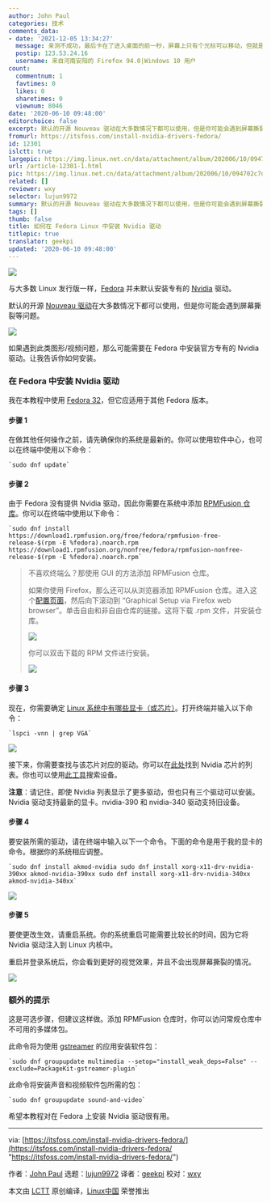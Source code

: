 ```yaml
---
author: John Paul
categories: 技术
comments_data:
- date: '2021-12-05 13:34:27'
  message: 亲测不成功，最后卡在了进入桌面的前一秒，屏幕上只有个光标可以移动，但就是进不去桌面
  postip: 123.53.24.16
  username: 来自河南安阳的 Firefox 94.0|Windows 10 用户
count:
  commentnum: 1
  favtimes: 0
  likes: 0
  sharetimes: 0
  viewnum: 8046
date: '2020-06-10 09:48:00'
editorchoice: false
excerpt: 默认的开源 Nouveau 驱动在大多数情况下都可以使用，但是你可能会遇到屏幕撕裂等问题。
fromurl: https://itsfoss.com/install-nvidia-drivers-fedora/
id: 12301
islctt: true
largepic: https://img.linux.net.cn/data/attachment/album/202006/10/094702c7of7scjyucmc5f1.jpg
url: /article-12301-1.html
pic: https://img.linux.net.cn/data/attachment/album/202006/10/094702c7of7scjyucmc5f1.jpg.thumb.jpg
related: []
reviewer: wxy
selector: lujun9972
summary: 默认的开源 Nouveau 驱动在大多数情况下都可以使用，但是你可能会遇到屏幕撕裂等问题。
tags: []
thumb: false
title: 如何在 Fedora Linux 中安装 Nvidia 驱动
titlepic: true
translator: geekpi
updated: '2020-06-10 09:48:00'
---
```


![](/data/attachment/album/202006/10/094702c7of7scjyucmc5f1.jpg)


与大多数 Linux 发行版一样，[Fedora](https://getfedora.org/ "https://getfedora.org/") 并未默认安装专有的 [Nvidia](https://www.nvidia.com/en-us/ "https://www.nvidia.com/en-us/") 驱动。


默认的开源 [Nouveau 驱动](https://en.wikipedia.org/wiki/Nouveau_(software) "https://en.wikipedia.org/wiki/Nouveau_(software)")在大多数情况下都可以使用，但是你可能会遇到屏幕撕裂等问题。


![](/data/attachment/album/202006/10/095406ysara5absarl6sz0.jpg)


如果遇到此类图形/视频问题，那么可能需要在 Fedora 中安装官方专有的 Nvidia 驱动。让我告诉你如何安装。


### 在 Fedora 中安装 Nvidia 驱动


我在本教程中使用 [Fedora 32](https://itsfoss.com/fedora-32/ "https://itsfoss.com/fedora-32/")，但它应适用于其他 Fedora 版本。


#### 步骤 1


在做其他任何操作之前，请先确保你的系统是最新的。你可以使用软件中心，也可以在终端中使用以下命令：



```
`sudo dnf update`
```

#### 步骤 2


由于 Fedora 没有提供 Nvidia 驱动，因此你需要在系统中添加 [RPMFusion 仓库](https://rpmfusion.org/RPM%20Fusion "https://rpmfusion.org/RPM%20Fusion")。你可以在终端中使用以下命令：



```
`sudo dnf install https://download1.rpmfusion.org/free/fedora/rpmfusion-free-release-$(rpm -E %fedora).noarch.rpm https://download1.rpmfusion.org/nonfree/fedora/rpmfusion-nonfree-release-$(rpm -E %fedora).noarch.rpm`
```


> 
> 不喜欢终端么？那使用 GUI 的方法添加 RPMFusion 仓库。
> 
> 
> 如果你使用 Firefox，那么还可以从浏览器添加 RPMFusion 仓库。进入这个[配置页面](https://rpmfusion.org/Configuration "https://rpmfusion.org/Configuration")，然后向下滚动到 “Graphical Setup via Firefox web browser”。单击自由和非自由仓库的链接。这将下载 .rpm 文件，并安装仓库。
> 
> 
> ![](/data/attachment/album/202006/10/095458vcw1cwuddebw51wx.png)
> 
> 
> 你可以双击下载的 RPM 文件进行安装。
> 
> 
> ![](/data/attachment/album/202006/10/095516m41btg2p5ma5yzcc.png)
> 
> 
> 


#### 步骤 3


现在，你需要确定 [Linux 系统中有哪些显卡（或芯片）](https://itsfoss.com/check-graphics-card-linux/ "https://itsfoss.com/check-graphics-card-linux/")。打开终端并输入以下命令：



```
`lspci -vnn | grep VGA`
```

![](/data/attachment/album/202006/10/095544pdtenrtnj79nnej6.png)


接下来，你需要查找与该芯片对应的驱动。你可以在[此处](https://us.download.nvidia.com/XFree86/Linux-x86/367.57/README/supportedchips.html "https://us.download.nvidia.com/XFree86/Linux-x86/367.57/README/supportedchips.html")找到 Nvidia 芯片的列表。你也可以使用[此工具](https://www.nvidia.com/Download/index.aspx?lang=en-us "https://www.nvidia.com/Download/index.aspx?lang=en-us")搜索设备。


**注意**：请记住，即使 Nvidia 列表显示了更多驱动，但也只有三个驱动可以安装。Nvidia 驱动支持最新的显卡。nvidia-390 和 nvidia-340 驱动支持旧设备。


#### 步骤 4


要安装所需的驱动，请在终端中输入以下一个命令。下面的命令是用于我的显卡的命令。根据你的系统相应调整。



```
`sudo dnf install akmod-nvidia sudo dnf install xorg-x11-drv-nvidia-390xx akmod-nvidia-390xx sudo dnf install xorg-x11-drv-nvidia-340xx akmod-nvidia-340xx`
```

![](/data/attachment/album/202006/10/095605r5upgp7dposncdsv.png)


#### 步骤 5


要使更改生效，请重启系统。你的系统重启可能需要比较长的时间，因为它将 Nvidia 驱动注入到 Linux 内核中。


重启并登录系统后，你会看到更好的视觉效果，并且不会出现屏幕撕裂的情况。


![](/data/attachment/album/202006/10/095624m2rzrzm6c3ryb6x5.jpg)


### 额外的提示


这是可选步骤，但建议这样做。添加 RPMFusion 仓库时，你可以访问常规仓库中不可用的多媒体包。


此命令将为使用 [gstreamer](https://en.wikipedia.org/wiki/GStreamer "https://en.wikipedia.org/wiki/GStreamer") 的应用安装软件包：



```
`sudo dnf groupupdate multimedia --setop="install_weak_deps=False" --exclude=PackageKit-gstreamer-plugin`
```

此命令将安装声音和视频软件包所需的包：



```
`sudo dnf groupupdate sound-and-video`
```

希望本教程对在 Fedora 上安装 Nvidia 驱动很有用。




---


via: [https://itsfoss.com/install-nvidia-drivers-fedora/](https://itsfoss.com/install-nvidia-drivers-fedora/ "https://itsfoss.com/install-nvidia-drivers-fedora/")


作者：[John Paul](https://itsfoss.com/author/john/ "https://itsfoss.com/author/john/") 选题：[lujun9972](https://github.com/lujun9972 "https://github.com/lujun9972") 译者：[geekpi](https://github.com/geekpi "https://github.com/geekpi") 校对：[wxy](https://github.com/wxy "https://github.com/wxy")


本文由 [LCTT](https://github.com/LCTT/TranslateProject "https://github.com/LCTT/TranslateProject") 原创编译，[Linux中国](https://linux.cn/ "https://linux.cn/") 荣誉推出